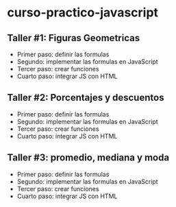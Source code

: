 # curso-practico-javascript


## Taller #1: Figuras Geometricas

- Primer paso: definir las formulas
- Segundo: implementar las formulas en JavaScript
- Tercer paso: crear funciones
- Cuarto paso: integrar JS con HTML

## Taller #2: Porcentajes y descuentos

- Primer paso: definir las formulas
- Segundo: implementar las formulas en JavaScript
- Tercer paso: crear funciones
- Cuarto paso: integrar JS con HTML

## Taller #3: promedio, mediana y moda

- Primer paso: definir las formulas
- Segundo: implementar las formulas en JavaScript
- Tercer paso: crear funciones
- Cuarto paso: integrar JS con HTML